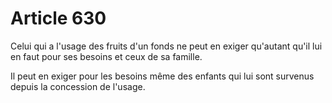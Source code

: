 # Article 630

Celui qui a l'usage des fruits d'un fonds ne peut en exiger qu'autant qu'il lui en faut pour ses besoins et ceux de sa famille.

Il peut en exiger pour les besoins même des enfants qui lui sont survenus depuis la concession de l'usage.
